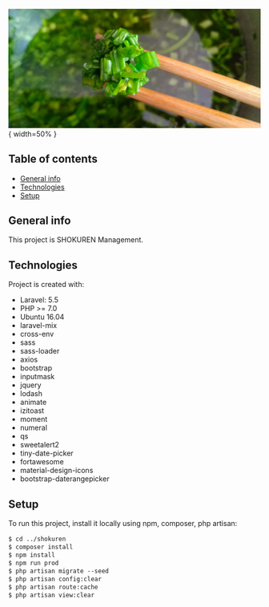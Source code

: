 ![logo|100x20](./public/images/1.jpg){ width=50% }

## Table of contents
* [General info](#general-info)
* [Technologies](#technologies)
* [Setup](#setup)

## General info
This project is SHOKUREN Management.
	
## Technologies
Project is created with:
* Laravel: 5.5
* PHP >= 7.0
* Ubuntu 16.04
* laravel-mix
* cross-env
* sass
* sass-loader
* axios
* bootstrap
* inputmask
* jquery
* lodash
* animate
* izitoast
* moment
* numeral
* qs
* sweetalert2
* tiny-date-picker
* fortawesome
* material-design-icons
* bootstrap-daterangepicker
	
## Setup
To run this project, install it locally using npm, composer, php artisan:

```
$ cd ../shokuren
$ composer install
$ npm install
$ npm run prod
$ php artisan migrate --seed
$ php artisan config:clear
$ php artisan route:cache
$ php artisan view:clear
```
